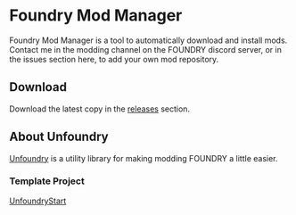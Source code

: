 # Foundry Mod Manager
Foundry Mod Manager is a tool to automatically download and install mods.  Contact me in the modding channel on the FOUNDRY discord server, or in the issues section here, to add your own mod repository.

## Download
Download the latest copy in the [releases](https://github.com/erkle64/FoundryModManager/releases) section.

## About Unfoundry
[Unfoundry](https://github.com/erkle64/Unfoundry) is a utility library for making modding FOUNDRY a little easier.

### Template Project
[UnfoundryStart](https://github.com/erkle64/Unfoundry/releases/tag/UnfoundryStart)
